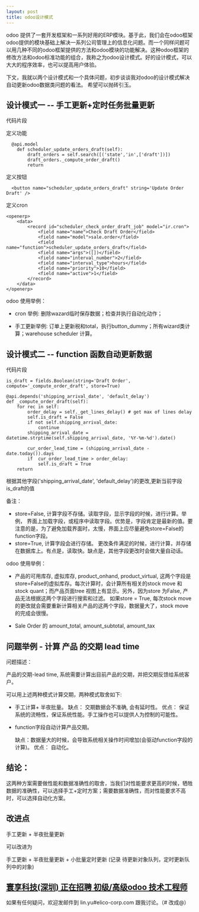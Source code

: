 ```yaml
---
layout: post
title: odoo设计模式
---
```


odoo 提供了一套开发框架和一系列好用的ERP模块。基于此，我们会在odoo框架odoo提供的模块基础上解决一系列公司管理上的信息化问题。而一个同样问题可以用几种不同的odoo框架提供的方法和odoo模块的功能解决。这种odoo框架的修改方法和odoo标准功能的组合，我称之为odoo设计模式。好的设计模式，可以大大的程序效率，也可以提高用户体验。

下文，我就以两个设计模式和一个具体问题，初步谈谈我对odoo的设计模式解决自动更新odoo数据类问题的看法。
希望可以抛砖引玉。

## 设计模式一 -- 手工更新+定时任务批量更新

代码片段

定义功能

```
  @api.model
    def scheduler_update_orders_draft(self):
        draft_orders = self.search([('state','in',['draft'])])
        draft_orders._compute_order_draft()
        return

```

定义按钮

```
  <button name="scheduler_update_orders_draft" string='Update Order Draft' />

```

定义cron

```
<openerp>
    <data>
        <record id="scheduler_check_order_draft_job" model="ir.cron">
            <field name="name">Check Draft Order</field>
            <field name="model">sale.order</field>
            <field name="function">scheduler_update_orders_draft</field>
            <field name="args">([])</field>
            <field name="interval_number">2</field>
            <field name="interval_type">hours</field>
            <field name="priority">10</field>
            <field name="active">1</field>  
        </record>
    </data>
</openerp>
```

odoo 使用举例：

* cron 举例: 删除wazard临时保存数据；检查并执行自动化动作；

* 手工更新举例: 订单上更新税和total，执行button_dummy；所有wizard类计算；warehouse scheduler 计算。


## 设计模式二 -- function 函数自动更新数据 

代码片段

```
is_draft = fields.Boolean(string='Draft Order', compute='_compute_order_draft', store=True)

@api.depends('shipping_arrival_date', 'default_delay')
def _compute_order_draft(self):
    for rec in self:
        order_delay = self._get_lines_delay() # get max of lines delay
        self.is_draft = False
        if not self.shipping_arrival_date:
            continue
        shipping_arrival_date = datetime.strptime(self.shipping_arrival_date, '%Y-%m-%d').date()

        cur_order_lead_time = (shipping_arrival_date - date.today()).days
        if  cur_order_lead_time > order_delay:
            self.is_draft = True
    return
```

根据其他字段('shipping_arrival_date', 'default_delay')的更改,更新当前字段is_draft的值

备注：

* store=False, 计算字段不存储。读取字段，显示字段的时候，进行计算。举例， 界面上加载字段，或程序中读取字段。优势是，字段肯定是最新的值。要注意的是，为了避免加载界面时，太慢，界面上应尽量避免store=False的function字段。
* store=True, 计算字段会进行存储。 更改条件满足的时候，进行计算，并存储在数据库上。有点是，读取快。缺点是，其他字段更改时会做大量自动话。

odoo 使用举例：

* 产品的可用库存, 虚拟库存,  product_onhand, product_virtual, 这两个字段是store=False的虚拟库存。每次计算时，会计算所有相关的stock move 和stock quant；而产品页面tree 视图上有显示。另外，因为store 为False, 产品无法根据这两个字段进行搜索和过滤。
如果store = True, 每次stock move 的更改就会需要重新计算相关产品的这两个字段，数据量大了，stock move的完成会很慢。

* Sale Order 的 amount_total, amount_subtotal, amount_tax

## 问题举例 - 计算 产品 的交期 lead time

问题描述：

产品的交期-lead time, 系统需要计算出目前产品的交期，并把交期反馈给系统客户。

可以用上述两种模式计算交期，两种模式取舍如下:
* 手工计算+ 半夜批量。 
	缺点： 交期数据会不准确, 会有延时性。
	优点： 保证系统的流畅性，保证系统性能。手工操作也可以提供人为控制的可能性。

* function字段自动计算产品交期。

	缺点：数据量大的时候，会导致系统相关操作时间增加(会驱动function字段的计算)。
	优点： 自动化。


## 结论：
这两种方案需要做性能和数据准确性的取舍，当我们对性能要求更高的时候，牺牲数据的准确性，可以选择手工+定时方案；需要数据准确性，而对性能要求不高时，可以选择自动化方案。


## 改进点
手工更新 + 半夜批量更新 

可以改进为

手工更新 + 半夜批量更新 + 小批量定时更新 (记录 待更新对象队列，定时更新队列中的对象)

## [寰享科技(深圳) 正在招聘 初级/高级odoo 技术工程师][job_link]
[job_link]: http://simple-is-better.com/jobs/866 "Eilco Shenzhen hire odoo developers"

如果有任何疑问，欢迎发邮件到 lin.yu#elico-corp.com 跟我讨论。（# 改成@）
